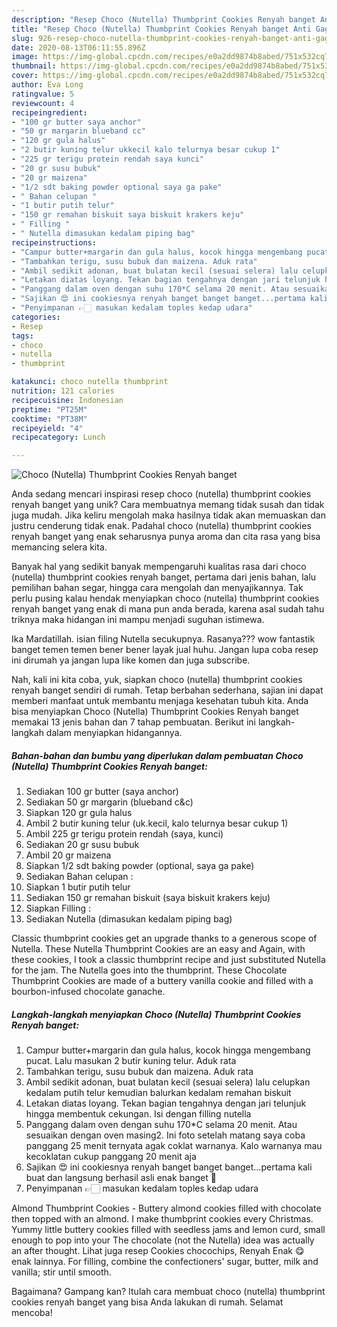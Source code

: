 ```yaml
---
description: "Resep Choco (Nutella) Thumbprint Cookies Renyah banget Anti Gagal"
title: "Resep Choco (Nutella) Thumbprint Cookies Renyah banget Anti Gagal"
slug: 926-resep-choco-nutella-thumbprint-cookies-renyah-banget-anti-gagal
date: 2020-08-13T06:11:55.896Z
image: https://img-global.cpcdn.com/recipes/e0a2dd9874b8abed/751x532cq70/choco-nutella-thumbprint-cookies-renyah-banget-foto-resep-utama.jpg
thumbnail: https://img-global.cpcdn.com/recipes/e0a2dd9874b8abed/751x532cq70/choco-nutella-thumbprint-cookies-renyah-banget-foto-resep-utama.jpg
cover: https://img-global.cpcdn.com/recipes/e0a2dd9874b8abed/751x532cq70/choco-nutella-thumbprint-cookies-renyah-banget-foto-resep-utama.jpg
author: Eva Long
ratingvalue: 5
reviewcount: 4
recipeingredient:
- "100 gr butter saya anchor"
- "50 gr margarin blueband cc"
- "120 gr gula halus"
- "2 butir kuning telur ukkecil kalo telurnya besar cukup 1"
- "225 gr terigu protein rendah saya kunci"
- "20 gr susu bubuk"
- "20 gr maizena"
- "1/2 sdt baking powder optional saya ga pake"
- " Bahan celupan "
- "1 butir putih telur"
- "150 gr remahan biskuit saya biskuit krakers keju"
- " Filling "
- " Nutella dimasukan kedalam piping bag"
recipeinstructions:
- "Campur butter+margarin dan gula halus, kocok hingga mengembang pucat. Lalu masukan 2 butir kuning telur. Aduk rata"
- "Tambahkan terigu, susu bubuk dan maizena. Aduk rata"
- "Ambil sedikit adonan, buat bulatan kecil (sesuai selera) lalu celupkan kedalam putih telur kemudian balurkan kedalam remahan biskuit"
- "Letakan diatas loyang. Tekan bagian tengahnya dengan jari telunjuk hingga membentuk cekungan. Isi dengan filling nutella"
- "Panggang dalam oven dengan suhu 170*C selama 20 menit. Atau sesuaikan dengan oven masing2. Ini foto setelah matang saya coba panggang 25 menit ternyata agak coklat warnanya. Kalo warnanya mau kecoklatan cukup panggang 20 menit aja"
- "Sajikan 😍 ini cookiesnya renyah banget banget banget...pertama kali buat dan langsung berhasil asli enak banget 🤤"
- "Penyimpanan 👉🏻 masukan kedalam toples kedap udara"
categories:
- Resep
tags:
- choco
- nutella
- thumbprint

katakunci: choco nutella thumbprint 
nutrition: 121 calories
recipecuisine: Indonesian
preptime: "PT25M"
cooktime: "PT38M"
recipeyield: "4"
recipecategory: Lunch

---
```



![Choco (Nutella) Thumbprint Cookies Renyah banget](https://img-global.cpcdn.com/recipes/e0a2dd9874b8abed/751x532cq70/choco-nutella-thumbprint-cookies-renyah-banget-foto-resep-utama.jpg)

Anda sedang mencari inspirasi resep choco (nutella) thumbprint cookies renyah banget yang unik? Cara membuatnya memang tidak susah dan tidak juga mudah. Jika keliru mengolah maka hasilnya tidak akan memuaskan dan justru cenderung tidak enak. Padahal choco (nutella) thumbprint cookies renyah banget yang enak seharusnya punya aroma dan cita rasa yang bisa memancing selera kita.

Banyak hal yang sedikit banyak mempengaruhi kualitas rasa dari choco (nutella) thumbprint cookies renyah banget, pertama dari jenis bahan, lalu pemilihan bahan segar, hingga cara mengolah dan menyajikannya. Tak perlu pusing kalau hendak menyiapkan choco (nutella) thumbprint cookies renyah banget yang enak di mana pun anda berada, karena asal sudah tahu triknya maka hidangan ini mampu menjadi suguhan istimewa.

Ika Mardatillah. isian filing Nutella secukupnya. Rasanya??? wow fantastik banget temen temen bener bener layak jual huhu. Jangan lupa coba resep ini dirumah ya jangan lupa like komen dan juga subscribe.


Nah, kali ini kita coba, yuk, siapkan choco (nutella) thumbprint cookies renyah banget sendiri di rumah. Tetap berbahan sederhana, sajian ini dapat memberi manfaat untuk membantu menjaga kesehatan tubuh kita. Anda bisa menyiapkan Choco (Nutella) Thumbprint Cookies Renyah banget memakai 13 jenis bahan dan 7 tahap pembuatan. Berikut ini langkah-langkah dalam menyiapkan hidangannya.

<!--inarticleads1-->

##### Bahan-bahan dan bumbu yang diperlukan dalam pembuatan Choco (Nutella) Thumbprint Cookies Renyah banget:

1. Sediakan 100 gr butter (saya anchor)
1. Sediakan 50 gr margarin (blueband c&amp;c)
1. Siapkan 120 gr gula halus
1. Ambil 2 butir kuning telur (uk.kecil, kalo telurnya besar cukup 1)
1. Ambil 225 gr terigu protein rendah (saya, kunci)
1. Sediakan 20 gr susu bubuk
1. Ambil 20 gr maizena
1. Siapkan 1/2 sdt baking powder (optional, saya ga pake)
1. Sediakan  Bahan celupan :
1. Siapkan 1 butir putih telur
1. Sediakan 150 gr remahan biskuit (saya biskuit krakers keju)
1. Siapkan  Filling :
1. Sediakan  Nutella (dimasukan kedalam piping bag)


Classic thumbprint cookies get an upgrade thanks to a generous scope of Nutella. These Nutella Thumbprint Cookies are an easy and Again, with these cookies, I took a classic thumbprint recipe and just substituted Nutella for the jam. The Nutella goes into the thumbprint. These Chocolate Thumbprint Cookies are made of a buttery vanilla cookie and filled with a bourbon-infused chocolate ganache. 

<!--inarticleads2-->

##### Langkah-langkah menyiapkan Choco (Nutella) Thumbprint Cookies Renyah banget:

1. Campur butter+margarin dan gula halus, kocok hingga mengembang pucat. Lalu masukan 2 butir kuning telur. Aduk rata
1. Tambahkan terigu, susu bubuk dan maizena. Aduk rata
1. Ambil sedikit adonan, buat bulatan kecil (sesuai selera) lalu celupkan kedalam putih telur kemudian balurkan kedalam remahan biskuit
1. Letakan diatas loyang. Tekan bagian tengahnya dengan jari telunjuk hingga membentuk cekungan. Isi dengan filling nutella
1. Panggang dalam oven dengan suhu 170*C selama 20 menit. Atau sesuaikan dengan oven masing2. Ini foto setelah matang saya coba panggang 25 menit ternyata agak coklat warnanya. Kalo warnanya mau kecoklatan cukup panggang 20 menit aja
1. Sajikan 😍 ini cookiesnya renyah banget banget banget...pertama kali buat dan langsung berhasil asli enak banget 🤤
1. Penyimpanan 👉🏻 masukan kedalam toples kedap udara


Almond Thumbprint Cookies - Buttery almond cookies filled with chocolate then topped with an almond. I make thumbprint cookies every Christmas. Yummy little buttery cookies filled with seedless jams and lemon curd, small enough to pop into your The chocolate (not the Nutella) idea was actually an after thought. Lihat juga resep Cookies chocochips, Renyah Enak 😋 enak lainnya. For filling, combine the confectioners&#39; sugar, butter, milk and vanilla; stir until smooth. 

Bagaimana? Gampang kan? Itulah cara membuat choco (nutella) thumbprint cookies renyah banget yang bisa Anda lakukan di rumah. Selamat mencoba!
